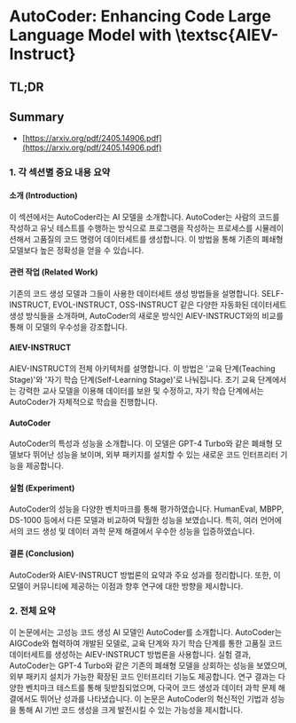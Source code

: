 # AutoCoder: Enhancing Code Large Language Model with \textsc{AIEV-Instruct}
## TL;DR
## Summary
- [https://arxiv.org/pdf/2405.14906.pdf](https://arxiv.org/pdf/2405.14906.pdf)

### 1. 각 섹션별 중요 내용 요약

#### 소개 (Introduction)
이 섹션에서는 AutoCoder라는 AI 모델을 소개합니다. AutoCoder는 사람의 코드를 작성하고 유닛 테스트를 수행하는 방식으로 프로그램을 작성하는 프로세스를 시뮬레이션해서 고품질의 코드 명령어 데이터세트를 생성합니다. 이 방법을 통해 기존의 폐쇄형 모델보다 높은 정확성을 얻을 수 있습니다.

#### 관련 작업 (Related Work)
기존의 코드 생성 모델과 그들이 사용한 데이터세트 생성 방법들을 설명합니다. SELF-INSTRUCT, EVOL-INSTRUCT, OSS-INSTRUCT 같은 다양한 자동화된 데이터세트 생성 방식들을 소개하며, AutoCoder의 새로운 방식인 AIEV-INSTRUCT와의 비교를 통해 이 모델의 우수성을 강조합니다.

#### AIEV-INSTRUCT
AIEV-INSTRUCT의 전체 아키텍처를 설명합니다. 이 방법은 '교육 단계(Teaching Stage)'와 '자기 학습 단계(Self-Learning Stage)'로 나눠집니다. 초기 교육 단계에서는 강력한 교사 모델을 이용해 데이터를 보완 및 수정하고, 자기 학습 단계에서는 AutoCoder가 자체적으로 학습을 진행합니다.

#### AutoCoder
AutoCoder의 특성과 성능을 소개합니다. 이 모델은 GPT-4 Turbo와 같은 폐쇄형 모델보다 뛰어난 성능을 보이며, 외부 패키지를 설치할 수 있는 새로운 코드 인터프리터 기능을 제공합니다.

#### 실험 (Experiment)
AutoCoder의 성능을 다양한 벤치마크를 통해 평가하였습니다. HumanEval, MBPP, DS-1000 등에서 다른 모델과 비교하여 탁월한 성능을 보였습니다. 특히, 여러 언어에서의 코드 생성 및 데이터 과학 문제 해결에서 우수한 성능을 입증하였습니다.

#### 결론 (Conclusion)
AutoCoder와 AIEV-INSTRUCT 방법론의 요약과 주요 성과를 정리합니다. 또한, 이 모델이 커뮤니티에 제공하는 이점과 향후 연구에 대한 방향을 제시합니다.

### 2. 전체 요약

이 논문에서는 고성능 코드 생성 AI 모델인 AutoCoder를 소개합니다. AutoCoder는 AIGCode와 협력하여 개발된 모델로, 교육 단계와 자기 학습 단계를 통한 고품질 코드 데이터세트를 생성하는 AIEV-INSTRUCT 방법론을 사용합니다. 실험 결과, AutoCoder는 GPT-4 Turbo와 같은 기존의 폐쇄형 모델을 상회하는 성능을 보였으며, 외부 패키지 설치가 가능한 확장된 코드 인터프리터 기능도 제공합니다. 연구 결과는 다양한 벤치마크 테스트를 통해 뒷받침되었으며, 다국어 코드 생성과 데이터 과학 문제 해결에서도 뛰어난 성과를 나타냈습니다. 이 논문은 AutoCoder의 혁신적인 기법과 성능을 통해 AI 기반 코드 생성을 크게 발전시킬 수 있는 가능성을 제시합니다.